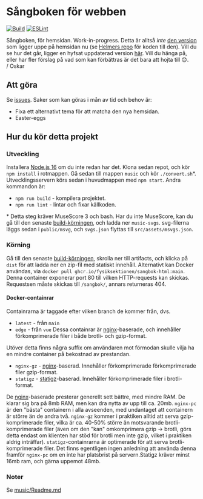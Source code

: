 # Sångboken för webben
[![Build](https://github.com/Fysiksektionen/sangbok-html/actions/workflows/build-vue.yml/badge.svg?branch=main)](https://github.com/Fysiksektionen/sangbok-html/actions/workflows/build-vue.yml) [![ESLint](https://github.com/Fysiksektionen/sangbok-html/actions/workflows/lint.yml/badge.svg?branch=main)](https://github.com/Fysiksektionen/sangbok-html/actions/workflows/lint.yml)

Sångboken, för hemsidan. Work-in-progress. Detta är alltså _inte_ [den version](https://f.kth.se/sangbok/) som ligger uppe på hemsidan nu (se [Helmers repo](https://github.com/HelmerNylen/sangbok-f) för koden till den). Vill du se hur det går, ligger en hyfsat uppdaterad version [här](https://f-sangbok-3cf6d8.netlify.app). Vill du hänga på, eller har fler förslag på vad som kan förbättras är det bara att hojta till 😊.  
/ Oskar

## Att göra
Se [issues](https://github.com/Fysiksektionen/sangbok-html/issues). Saker som kan göras i mån av tid och behov är:
* Fixa ett alternativt tema för att matcha den nya hemsidan.
* Easter-eggs

## Hur du kör detta projekt
### Utveckling
Installera [Node.js 16](https://nodejs.org) om du inte redan har det. Klona sedan repot, och kör `npm install` i rotmappen. Gå sedan till mappen `music` och kör `./convert.sh`*. Utvecklingsservern körs sedan i huvudmappen med `npm start`. Andra kommandon är:
* `npm run build` - kompilera projektet.
* `npm run lint` - lintar och fixar källkoden.

\* Detta steg kräver MuseScore 3 och bash. Har du inte MuseScore, kan du gå till den senaste [build-körningen](https://github.com/Fysiksektionen/sangbok-html/actions/workflows/build-vue.yml), och ladda ner `music-svgs`. svg-filerna läggs sedan i `public/msvg`, och `svgs.json` flyttas till `src/assets/msvgs.json`.

### Körning
Gå till den senaste [build-körningen](https://github.com/Fysiksektionen/sangbok-html/actions/workflows/build-vue.yml), skrolla ner till artifacts, och klicka på `dist` för att ladda ner en zip-fil med statiskt innehåll. Alternativt kan Docker användas, via `docker pull ghcr.io/fysiksektionen/sangbok-html:main`. Denna container exponerar port 80 till vilken HTTP-requests kan skickas. Requestsen måste skickas till `/sangbok/`, annars returneras 404.

#### Docker-containrar
Containrarna är taggade efter vilken branch de kommer från, dvs.
* `latest` - från `main`
* `edge` - från `vue`
Dessa containrar är [nginx](https://www.nginx.com)-baserade, och innehåller förkomprimerade filer i både brotli- och gzip-format.

Utöver detta finns några suffix om användaren mot förmodan skulle vilja ha en mindre container på bekostnad av prestandan.
* `nginx-gz` - [nginx](https://www.nginx.com)-baserad. Innehåller förkomprimerade förkomprimerade filer gzip-format.
* `statigz` - [statigz](https://pkg.go.dev/github.com/vearutop/statigz)-baserad. Innehåller förkomprimerade filer i brotli-format.

De [nginx](https://www.nginx.com)-baserade presterar generellt sett bättre, med mindre RAM. De klarar sig bra på 8mb RAM, men kan dra nytta av upp till ca. 20mb. `nginx-pc` är den "bästa" containern i alla avseenden, med undantaget att containern är större än de andra två. `nginx-gz` kommer i praktiken alltid att serva gzip-komprimerade filer, vilka är ca. 40-50% större än motsvarande brotli-komprimerade filer (även om den "kan" omkomprimera gzip -> brotli, görs detta endast om klienten har stöd för brotli men inte gzip, vilket i praktiken aldrig inträffar). `statigz`-containrarna är optimerade för att serva brotli-komprimerade filer. Det finns egentligen ingen anledning att använda denna framför `nginx-pc` om en inte har platsbrist på servern.Statigz kräver minst 16mb ram, och gärna uppemot 48mb.

<!-- See [Configuration Reference](https://cli.vuejs.org/config/). -->

### Noter
Se [music/Readme.md](music/Readme.md)
